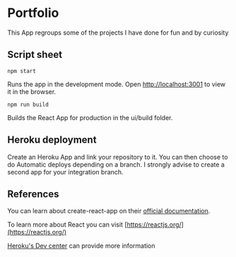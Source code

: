 # Portfolio

This App regroups some of the projects I have done for fun and by curiosity


## Script sheet
```
npm start
```
Runs the app in the development mode. Open [http://localhost:3001](http://localhost:3001) to view it in the browser.

```
npm run build
```
Builds the React App for production in the ui/build folder. 

## Heroku deployment
Create an Heroku App and link your repository to it. You can then choose to do Automatic deploys depending on a branch.
I strongly advise to create a second app for your integration branch.

## References
You can learn about create-react-app on their [official documentation](https://create-react-app.dev/docs/getting-started).

To learn more about React you can visit [https://reactjs.org/](https://reactjs.org/)

[Heroku's Dev center](https://devcenter.heroku.com/categories/reference) can provide more information 
